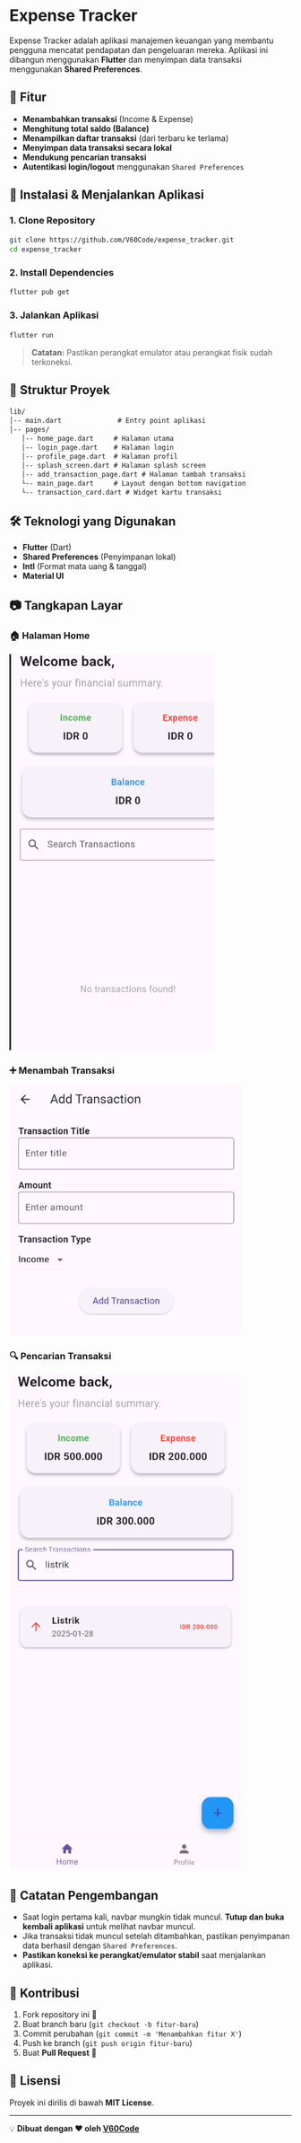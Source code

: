 # Expense Tracker

Expense Tracker adalah aplikasi manajemen keuangan yang membantu pengguna mencatat pendapatan dan pengeluaran mereka. Aplikasi ini dibangun menggunakan **Flutter** dan menyimpan data transaksi menggunakan **Shared Preferences**.

## 📌 **Fitur**
- **Menambahkan transaksi** (Income & Expense)
- **Menghitung total saldo (Balance)**
- **Menampilkan daftar transaksi** (dari terbaru ke terlama)
- **Menyimpan data transaksi secara lokal**
- **Mendukung pencarian transaksi**
- **Autentikasi login/logout** menggunakan `Shared Preferences`

## 🚀 **Instalasi & Menjalankan Aplikasi**
### **1. Clone Repository**
```bash
git clone https://github.com/V60Code/expense_tracker.git
cd expense_tracker
```
### **2. Install Dependencies**
```bash
flutter pub get
```
### **3. Jalankan Aplikasi**
```bash
flutter run
```
> **Catatan:** Pastikan perangkat emulator atau perangkat fisik sudah terkoneksi.

## 📂 **Struktur Proyek**
```
lib/
│-- main.dart              # Entry point aplikasi
│-- pages/
   │-- home_page.dart     # Halaman utama
   │-- login_page.dart    # Halaman login
   │-- profile_page.dart  # Halaman profil
   │-- splash_screen.dart # Halaman splash screen
   │-- add_transaction_page.dart # Halaman tambah transaksi
   └-- main_page.dart     # Layout dengan bottom navigation
   └-- transaction_card.dart # Widget kartu transaksi
```

## 🛠 **Teknologi yang Digunakan**
- **Flutter** (Dart)
- **Shared Preferences** (Penyimpanan lokal)
- **Intl** (Format mata uang & tanggal)
- **Material UI**

## 📷 **Tangkapan Layar**
### **🏠 Halaman Home**
![Home Page](assets/images/home.png)

### **➕ Menambah Transaksi**
![Add Transaction](assets/images/add_transaction.png)

### **🔍 Pencarian Transaksi**
![Search Transaction](assets/images/search_transaction.png)

## 📝 **Catatan Pengembangan**
- Saat login pertama kali, navbar mungkin tidak muncul. **Tutup dan buka kembali aplikasi** untuk melihat navbar muncul.
- Jika transaksi tidak muncul setelah ditambahkan, pastikan penyimpanan data berhasil dengan `Shared Preferences`.
- **Pastikan koneksi ke perangkat/emulator stabil** saat menjalankan aplikasi.

## 🤝 **Kontribusi**
1. Fork repository ini 🍴
2. Buat branch baru (`git checkout -b fitur-baru`)
3. Commit perubahan (`git commit -m 'Menambahkan fitur X'`)
4. Push ke branch (`git push origin fitur-baru`)
5. Buat **Pull Request** 🎉

## 📌 **Lisensi**
Proyek ini dirilis di bawah **MIT License**.

---
💡 **Dibuat dengan ❤️ oleh [V60Code](https://github.com/V60Code)**
